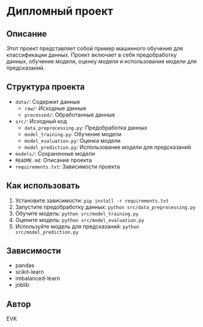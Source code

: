 # Дипломный проект

## Описание

Этот проект представляет собой пример машинного обучения для классификации данных. Проект включает в себя предобработку данных, обучение модели, оценку модели и использование модели для предсказаний.

## Структура проекта

- `data/`: Содержит данные
  - `raw/`: Исходные данные
  - `processed/`: Обработанные данные
- `src/`: Исходный код
  - `data_preprocessing.py`: Предобработка данных
  - `model_training.py`: Обучение модели
  - `model_evaluation.py`: Оценка модели
  - `model_prediction.py`: Использование модели для предсказаний
- `models/`: Сохраненные модели
- `README.md`: Описание проекта
- `requirements.txt`: Зависимости проекта

## Как использовать

1. Установите зависимости: `pip install -r requirements.txt`
2. Запустите предобработку данных: `python src/data_preprocessing.py`
3. Обучите модель: `python src/model_training.py`
4. Оцените модель: `python src/model_evaluation.py`
5. Используйте модель для предсказаний: `python src/model_prediction.py`

## Зависимости

- pandas
- scikit-learn
- imbalanced-learn
- joblib

## Автор

EVK